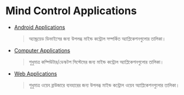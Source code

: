 # Mind Control Applications
- [Android Applications](https://github.com/HumayunShariarHimu/BrainGuru/blob/main/Mind_Control_Applications/Android_Applications.md)  
  > অ্যান্ড্রয়েড ডিভাইসের জন্য উপলব্ধ মাইন্ড কন্ট্রোল সম্পর্কিত অ্যাপ্লিকেশনগুলোর তালিকা।

- [Computer Applications ](https://github.com/HumayunShariarHimu/BrainGuru/blob/main/Mind_Control_Applications/Computer_Applications.md)  
  > শুধুমাত্র কম্পিউটার/ডেস্কটপ সিস্টেমের জন্য মাইন্ড কন্ট্রোল অ্যাপ্লিকেশনগুলোর তালিকা।

- [Web Applications ](https://github.com/HumayunShariarHimu/BrainGuru/blob/main/Mind_Control_Applications/Web_Applications.md)  
  > শুধুমাত্র ওয়েব ব্রাউজারে ব্যবহারের জন্য উপলব্ধ মাইন্ড কন্ট্রোল ওয়েব অ্যাপ্লিকেশনগুলোর তালিকা।